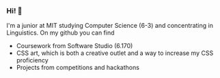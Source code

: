 ### Hi! 🌸
I'm a junior at MIT studying Computer Science (6-3) and concentrating in Linguistics. On my github you can find
* Coursework from Software Studio (6.170)
* CSS art, which is both a creative outlet and a way to increase my CSS proficiency
* Projects from competitions and hackathons

<!--
**sophiazhi/sophiazhi** is a ✨ _special_ ✨ repository because its `README.md` (this file) appears on your GitHub profile.

Here are some ideas to get you started:

- 🔭 I’m currently working on ...
- 🌱 I’m currently learning ...
- 👯 I’m looking to collaborate on ...
- 🤔 I’m looking for help with ...
- 💬 Ask me about ...
- 📫 How to reach me: ...
- 😄 Pronouns: ...
- ⚡ Fun fact: ...
-->
